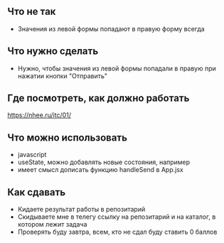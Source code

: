 ## Что не так

 * Значения из левой формы попадают в правую форму всегда

## Что нужно сделать

 * Нужно, чтобы значения из левой формы попадали в правую при нажатии кнопки "Отправить"

## Где посмотреть, как должно работать

 https://nhee.ru/itc/01/

## Что можно использовать

 * javascript
 * useState, можно добавлять новые состояния, например
 * имеет смысл дописать функцию handleSend в App.jsx

## Как сдавать

 * Кидаете результат работы в репозитарий
 * Скидываете мне в телегу ссылку на репозитарий и на каталог, в котором лежит задача
 * Проверять буду завтра, всем, кто не сдал буду ставить 0 баллов
